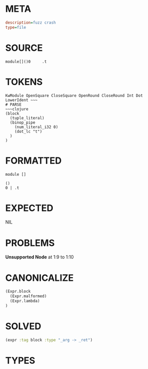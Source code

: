 # META
~~~ini
description=fuzz crash
type=file
~~~
# SOURCE
~~~roc
module[]()0     .t
~~~
# TOKENS
~~~text
KwModule OpenSquare CloseSquare OpenRound CloseRound Int Dot LowerIdent ~~~
# PARSE
~~~clojure
(block
  (tuple_literal)
  (binop_pipe
    (num_literal_i32 0)
    (dot_lc "t")
  )
)
~~~
# FORMATTED
~~~roc
module []

()
0 | .t
~~~
# EXPECTED
NIL
# PROBLEMS
**Unsupported Node**
at 1:9 to 1:10

# CANONICALIZE
~~~clojure
(Expr.block
  (Expr.malformed)
  (Expr.lambda)
)
~~~
# SOLVED
~~~clojure
(expr :tag block :type "_arg -> _ret")
~~~
# TYPES
~~~roc
~~~
